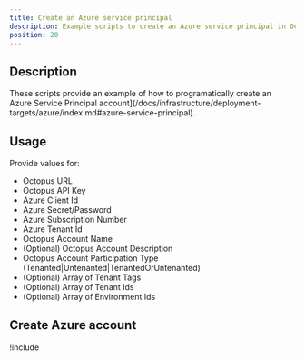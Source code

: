 ```yaml
---
title: Create an Azure service principal
description: Example scripts to create an Azure service principal in Octopus.
position: 20
---
```


## Description

These scripts provide an example of how to programatically create an Azure Service Principal account](/docs/infrastructure/deployment-targets/azure/index.md#azure-service-principal).

## Usage

Provide values for:

- Octopus URL
- Octopus API Key
- Azure Client Id
- Azure Secret/Password
- Azure Subscription Number
- Azure Tenant Id
- Octopus Account Name
- (Optional) Octopus Account Description
- Octopus Account Participation Type (Tenanted|Untenanted|TenantedOrUntenanted)
- (Optional) Array of Tenant Tags
- (Optional) Array of Tenant Ids
- (Optional) Array of Environment Ids

## Create Azure account

!include <create-azure-service-principal-scripts>
